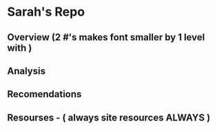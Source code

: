 # Sarah's Repo

## Overview (2 #'s makes font smaller by 1 level with )

## Analysis 

## Recomendations 


## Resourses - ( always site resources ALWAYS )
